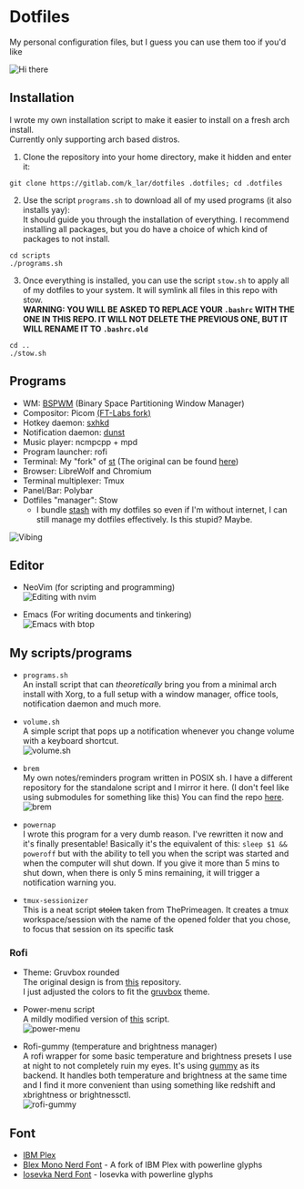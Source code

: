 # Dotfiles

My personal configuration files, but I guess you can use them too if you'd like 

![Hi there](https://gitlab.com/k_lar/dotfiles/uploads/e6b4124de77bbc0cf3f682f89e156e04/hi_there.gif)

## Installation

I wrote my own installation script to make it easier to install on a fresh arch install.  
Currently only supporting arch based distros.  

1. Clone the repository into your home directory, make it hidden and enter it:  
```console
git clone https://gitlab.com/k_lar/dotfiles .dotfiles; cd .dotfiles
```

2. Use the script `programs.sh` to download all of my used programs (it also installs yay):  
   It should guide you through the installation of everything. I recommend installing all packages,
   but you do have a choice of which kind of packages to not install.
```console
cd scripts
./programs.sh
```

3. Once everything is installed, you can use the script `stow.sh` to apply all of my dotfiles to
   your system. It will symlink all files in this repo with stow.  
   **WARNING: YOU WILL BE ASKED TO REPLACE YOUR `.bashrc` WITH THE ONE IN THIS REPO. IT WILL NOT DELETE
   THE PREVIOUS ONE, BUT IT WILL RENAME IT TO `.bashrc.old`**  
   
```console
cd ..
./stow.sh
```

## Programs

- WM: [BSPWM](https://github.com/baskerville/bspwm) (Binary Space Partitioning Window Manager)
- Compositor: Picom [(FT-Labs fork)](https://github.com/FT-Labs/picom)
- Hotkey daemon: [sxhkd](https://github.com/baskerville/sxhkd)
- Notification daemon: [dunst](https://github.com/dunst-project/dunst)
- Music player: ncmpcpp + mpd
- Program launcher: rofi
- Terminal: My "fork" of [st](https://gitlab.com/k_lar/st) (The original can be found [here](https://st.suckless.org/))
- Browser: LibreWolf and Chromium
- Terminal multiplexer: Tmux
- Panel/Bar: Polybar
- Dotfiles "manager": Stow
    * I bundle [stash](https://github.com/shawnohare/stash) with my dotfiles so even
    if I'm without internet, I can still manage my dotfiles effectively.
    Is this stupid? Maybe.  

![Vibing](https://gitlab.com/k_lar/dotfiles/uploads/64003ec095d10615a1d4dc1d864060b3/vibing.png)

## Editor

- NeoVim (for scripting and programming)  
![Editing with nvim](https://gitlab.com/k_lar/dotfiles/uploads/d494e0de1e03dddbd445ef0cb5a0b1d1/editing_vim.png)  

- Emacs (For writing documents and tinkering)  
![Emacs with btop](https://gitlab.com/k_lar/dotfiles/uploads/7e28969078a3c5eaa70c43132b9e25a0/emacs_btop_git.png)  

## My scripts/programs

- `programs.sh`  
  An install script that can *theoretically* bring you from a minimal arch install with Xorg, to a
  full setup with a window manager, office tools, notification daemon and much more.  

- `volume.sh`  
  A simple script that pops up a notification whenever you change volume with a keyboard shortcut.  
  ![volume.sh](https://gitlab.com/k_lar/dotfiles/uploads/628a0dbaacb5c6b26e56a399b63561bb/volume.gif)  

- `brem`  
  My own notes/reminders program written in POSIX sh. I have a different repository for the
  standalone script and I mirror it here. (I don't feel like using submodules for something like
  this) You can find the repo [here](https://gitlab.com/k_lar/brem).  
  ![brem](https://gitlab.com/k_lar/dotfiles/uploads/5906f9d2e7f1e5e0779f9eab46df1409/brem.png)  

- `powernap`  
  I wrote this program for a very dumb reason. I've rewritten it now and it's finally presentable!
  Basically it's the equivalent of this: `sleep $1 && poweroff` but with the ability to tell you
  when the script was started and when the computer will shut down. If you give it more than 5 mins
  to shut down, when there is only 5 mins remaining, it will trigger a notification warning you.  

- `tmux-sessionizer`  
  This is a neat script ~~stolen~~ taken from ThePrimeagen. It creates a tmux workspace/session with
  the name of the opened folder that you chose, to focus that session on its specific task

### Rofi

- Theme: Gruvbox rounded  
  The original design is from [this](https://github.com/lr-tech/rofi-themes-collection) repository.  
  I just adjusted the colors to fit the [gruvbox](https://github.com/morhetz/gruvbox) theme.  

- Power-menu script  
  A mildly modified version of [this](https://github.com/jluttine/rofi-power-menu) script.  
  ![power-menu](https://gitlab.com/k_lar/dotfiles/uploads/8fb22e60c0b1af90db97625afce592aa/power-menu.png)  

- Rofi-gummy (temperature and brightness manager)  
  A rofi wrapper for some basic temperature and brightness presets I use at night to not completely
  ruin my eyes. It's using [gummy](https://github.com/Fushko/gummy) as its backend. It handles both
  temperature and brightness at the same time and I find it more convenient than using something
  like redshift and xbrightness or brightnessctl.  
  ![rofi-gummy](https://gitlab.com/k_lar/dotfiles/uploads/4e9c70aec2deba35e5a3a0150ff61312/rofi-gummy.png)  


## Font

- [IBM Plex](https://www.ibm.com/plex/)
- [Blex Mono Nerd Font](https://github.com/ryanoasis/nerd-fonts/tree/master/patched-fonts/IBMPlexMono) - A fork of IBM Plex with powerline glyphs
- [Iosevka Nerd Font](https://github.com/ryanoasis/nerd-fonts/tree/master/patched-fonts/Iosevka) -
Iosevka with powerline glyphs
